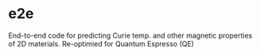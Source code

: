 # e2e
End-to-end code for predicting Curie temp. and other magnetic properties of 2D materials. Re-optimied for Quantum Espresso (QE)
